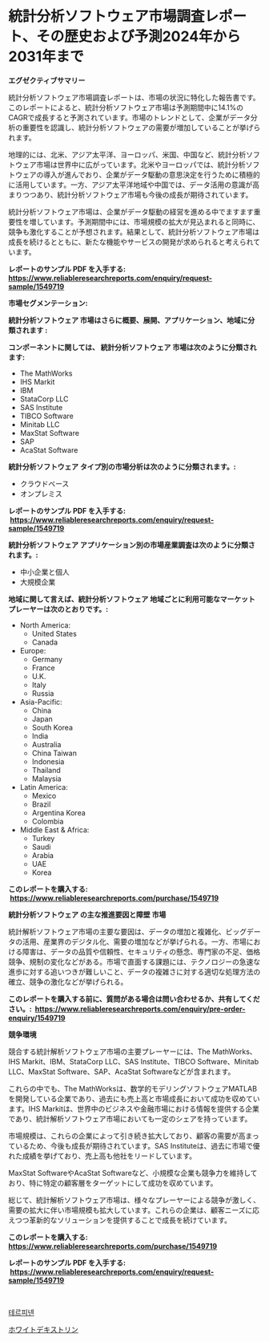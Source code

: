 <p><h1>統計分析ソフトウェア市場調査レポート、その歴史および予測2024年から2031年まで</h1></p><p><strong>エグゼクティブサマリー</strong></p>
<p><p>統計分析ソフトウェア市場調査レポートは、市場の状況に特化した報告書です。このレポートによると、統計分析ソフトウェア市場は予測期間中に14.1%のCAGRで成長すると予測されています。市場のトレンドとして、企業がデータ分析の重要性を認識し、統計分析ソフトウェアの需要が増加していることが挙げられます。</p><p>地理的には、北米、アジア太平洋、ヨーロッパ、米国、中国など、統計分析ソフトウェア市場は世界中に広がっています。北米やヨーロッパでは、統計分析ソフトウェアの導入が進んでおり、企業がデータ駆動の意思決定を行うために積極的に活用しています。一方、アジア太平洋地域や中国では、データ活用の意識が高まりつつあり、統計分析ソフトウェア市場も今後の成長が期待されています。</p><p>統計分析ソフトウェア市場は、企業がデータ駆動の経営を進める中でますます重要性を増しています。予測期間中には、市場規模の拡大が見込まれると同時に、競争も激化することが予想されます。結果として、統計分析ソフトウェア市場は成長を続けるとともに、新たな機能やサービスの開発が求められると考えられています。</p></p>
<p><strong>レポートのサンプル PDF を入手する: <a href="https://www.reliableresearchreports.com/enquiry/request-sample/1549719">https://www.reliableresearchreports.com/enquiry/request-sample/1549719</a></strong></p>
<p><strong>市場セグメンテーション:</strong></p>
<p><strong> 統計分析ソフトウェア 市場はさらに概要、展開、アプリケーション、地域に分類されます :</strong></p>
<p><strong>コンポーネントに関しては、 統計分析ソフトウェア 市場は次のように分類されます: &nbsp;</strong></p>
<p><ul><li>The MathWorks</li><li>IHS Markit</li><li>IBM</li><li>StataCorp LLC</li><li>SAS Institute</li><li>TIBCO Software</li><li>Minitab LLC</li><li>MaxStat Software</li><li>SAP</li><li>AcaStat Software</li></ul></p>
<p><strong> 統計分析ソフトウェア タイプ別の市場分析は次のように分類されます。:</strong></p>
<p><ul><li>クラウドベース</li><li>オンプレミス</li></ul></p>
<p><strong>レポートのサンプル PDF を入手する: &nbsp;<a href="https://www.reliableresearchreports.com/enquiry/request-sample/1549719">https://www.reliableresearchreports.com/enquiry/request-sample/1549719</a></strong></p>
<p><strong> 統計分析ソフトウェア アプリケーション別の市場産業調査は次のように分類されます。:</strong></p>
<p><ul><li>中小企業と個人</li><li>大規模企業</li></ul></p>
<p><strong>地域に関して言えば、統計分析ソフトウェア 地域ごとに利用可能なマーケットプレーヤーは次のとおりです。:</strong></p>
<p><ul>
    <li>
        North America:
        <ul>
            <li>United States</li>
            <li>Canada</li>
        </ul>
    </li>
    <li>
        Europe:
        <ul>
            <li>Germany</li>
            <li>France</li>
            <li>U.K.</li>
            <li>Italy</li>
            <li>Russia</li>
        </ul>
    </li>
    <li>
        Asia-Pacific:
        <ul>
            <li>China</li>
            <li>Japan</li>
            <li>South Korea</li>
            <li>India</li>
            <li>Australia</li>
            <li>China Taiwan</li>
            <li>Indonesia</li>
            <li>Thailand</li>
            <li>Malaysia</li>
        </ul>
    </li>
    <li>
        Latin America:
        <ul>
            <li>Mexico</li>
            <li>Brazil</li>
            <li>Argentina Korea</li>
            <li>Colombia</li>
        </ul>
    </li>
    <li>
        Middle East & Africa:
        <ul>
            <li>Turkey</li>
            <li>Saudi</li>
            <li>Arabia</li>
            <li>UAE</li>
            <li>Korea</li>
        </ul>
    </li>
    </ul></p>
<p><strong>このレポートを購入する: &nbsp;<a href="https://www.reliableresearchreports.com/purchase/1549719">https://www.reliableresearchreports.com/purchase/1549719</a></strong></p>
<p><strong>統計分析ソフトウェア の主な推進要因と障壁 市場</strong></p>
<p><p>統計解析ソフトウェア市場の主要な要因は、データの増加と複雑化、ビッグデータの活用、産業界のデジタル化、需要の増加などが挙げられる。一方、市場における障害は、データの品質や信頼性、セキュリティの懸念、専門家の不足、価格競争、規制の変化などがある。市場で直面する課題には、テクノロジーの急速な進歩に対する追いつきが難しいこと、データの複雑さに対する適切な処理方法の確立、競争の激化などが挙げられる。</p></p>
<p><strong>このレポートを購入する前に、質問がある場合は問い合わせるか、共有してください。:&nbsp; <a href="https://www.reliableresearchreports.com/enquiry/pre-order-enquiry/1549719">https://www.reliableresearchreports.com/enquiry/pre-order-enquiry/1549719</a></strong></p>
<p><strong>競争環境</strong></p>
<p><p>競合する統計解析ソフトウェア市場の主要プレーヤーには、The MathWorks、IHS Markit、IBM、StataCorp LLC、SAS Institute、TIBCO Software、Minitab LLC、MaxStat Software、SAP、AcaStat Softwareなどが含まれます。 </p><p>これらの中でも、The MathWorksは、数学的モデリングソフトウェアMATLABを開発している企業であり、過去にも売上高と市場成長において成功を収めています。IHS Markitは、世界中のビジネスや金融市場における情報を提供する企業であり、統計解析ソフトウェア市場においても一定のシェアを持っています。 </p><p>市場規模は、これらの企業によって引き続き拡大しており、顧客の需要が高まっているため、今後も成長が期待されています。SAS Instituteは、過去に市場で優れた成績を挙げており、売上高も他社をリードしています。 </p><p>MaxStat SoftwareやAcaStat Softwareなど、小規模な企業も競争力を維持しており、特に特定の顧客層をターゲットにして成功を収めています。 </p><p>総じて、統計解析ソフトウェア市場は、様々なプレーヤーによる競争が激しく、需要の拡大に伴い市場規模も拡大しています。これらの企業は、顧客ニーズに応えつつ革新的なソリューションを提供することで成長を続けています。</p></p>
<p><strong>このレポートを購入する: &nbsp; <a href="https://www.reliableresearchreports.com/purchase/1549719">https://www.reliableresearchreports.com/purchase/1549719</a></strong></p>
<p><strong>レポートのサンプル PDF を入手する: &nbsp;<a href="https://www.reliableresearchreports.com/enquiry/request-sample/1549719">https://www.reliableresearchreports.com/enquiry/request-sample/1549719</a></strong><strong></strong></p>
<p>&nbsp;</p>
<p><p><a href="https://medium.com/@porterhntz2023/%ED%85%8C%EB%A5%B4%ED%94%BC%EB%8B%8C-%EC%8B%9C%EC%9E%A5%EC%9D%80-%EC%8B%9C%EC%9E%A5-%EC%A0%90%EC%9C%A0%EC%9C%A8-%EC%8B%9C%EC%9E%A5-%EB%8F%99%ED%96%A5-%EB%B0%8F-%EC%8B%9C%EC%9E%A5-%EC%84%B1%EC%9E%A5%EC%97%90-%EA%B4%80%ED%95%9C-%EC%A0%95%EB%B3%B4%EB%A5%BC-%EC%A0%9C%EA%B3%B5%ED%95%A9%EB%8B%88%EB%8B%A4-2498ca325e56">테르피넨</a></p><p><a href="https://medium.com/@camerondowd204/%E3%83%9B%E3%83%AF%E3%82%A4%E3%83%88%E3%83%87%E3%82%AD%E3%82%B9%E3%83%88%E3%83%AA%E3%83%B3%E3%81%AE%E5%B8%82%E5%A0%B4%E8%A6%8F%E6%A8%A1%E3%81%A8%E5%B8%82%E5%A0%B4%E5%8B%95%E5%90%91-%E5%AE%8C%E5%85%A8%E3%81%AA%E6%A5%AD%E7%95%8C%E6%A6%82%E8%A6%81-2024%E5%B9%B4%E3%81%8B%E3%82%892031%E5%B9%B4-562bae8f7738">ホワイトデキストリン</a></p></p>